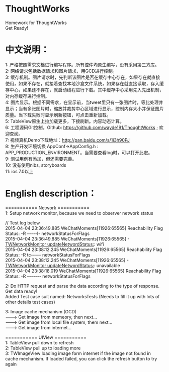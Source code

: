 # ThoughtWorks   
Homework for ThoughtWorks   
Get Ready!

# 中文说明：   

1: 严格按照需求文档进行编写程序。所有控件均原生编写，没有采用第三方库。   
2: 网络请求包括数据请求和图片请求，用GCD进行控制。   
3: 缓存机制。图片请求时，先判断该图片是否在缓存中心存在，如果存在就直接使用，如果不存在，就接着查找本地沙盒文件系统，如果存在就直接读取，存入缓存中心，如果还不存在，就启动线程进行下载。其中缓存中心采用先入先出机制，对内存缓存进行控制。   
4: 图片显示。根据不同需求，在显示前，当tweet里只有一张图片时，等比处理并显示；当有多张图片时，缩放并裁剪中心区域进行显示，控制内存大小并保证图片质量。当下载失败时显示刷新按钮，可点击重新加载。   
5: TableView原生上拉加载更多，下接刷新。内容动态计算。   
6: 工程源码Git控制。Github: https://github.com/wayde191/ThoughtWorks ; 欢迎查阅。   
7: 视频真机Demo下载地址：http://pan.baidu.com/s/1i3h90PJ   
8: 生产开发环境切换 AppConf->AppConfig.h : APP_PRODUCTION_ENVIRONMENT。当需要查看log时，可以打开此宏。   
9: 测试用例有添加，但还需要完善。   
10: 没有使用nibs, storyboards   
11: ios 7.0以上   

# English description：
=========== Network ===========   
1: Setup network monitor, because we need to observer network status   

// Test log below   
2015-04-04 23:36:49.885 WeChatMoments[11926:65565] Reachability Flag Status: -R -----l- networkStatusForFlags   
2015-04-04 23:36:49.885 WeChatMoments[11926:65565] -[TWNetworkMonitor updateNetwordStatus:](92): wifi   
2015-04-04 23:38:12.245 WeChatMoments[11926:65565] Reachability Flag Status: -R tc----- networkStatusForFlags   
2015-04-04 23:38:12.245 WeChatMoments[11926:65565] -[TWNetworkMonitor updateNetwordStatus:](92): unavailable   
2015-04-04 23:38:18.019 WeChatMoments[11926:65565] Reachability Flag Status: -R ------- networkStatusForFlags    

2: Do HTTP request and parse the data according to the type of response. Get data ready!   
Added Test case suit named: NetworksTests (Needs to fill it up with lots of other details test cases)   

3: Image cache mechanism (GCD)   
---> Get image from memeory, then next...      
---> Get image from local file system, them next...   
---> Get image from internet...   

=========== UIView ===========    
1: TableView pull down to refresh   
2: TableView pull up to loading more   
3: TWImageView loading image form internet if the image not found in cache mechanism. If loaded failed, you can click the refresh button to try again   
